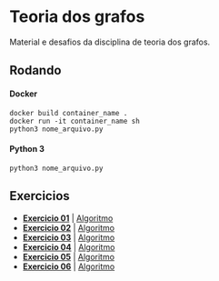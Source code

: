 # Teoria dos grafos

Material e desafios da disciplina de teoria dos grafos.

## Rodando

#### Docker

```
docker build container_name .
docker run -it container_name sh
python3 nome_arquivo.py
```

#### Python 3

```
python3 nome_arquivo.py
```

## Exercicios

- **[Exercicio 01](./texts/exercicio01.md)**  | [Algoritmo](./algoritmos/exercicio01.py)
- **[Exercicio 02](./texts/exercicio02.md)**  | [Algoritmo](./algoritmos/exercicio02.py)
- **[Exercicio 03](./texts/exercicio03.md)**  | [Algoritmo](./algoritmos/exercicio03.py)
- **[Exercicio 04]()**                        | [Algoritmo](./algoritmos/exercicio04.py)
- **[Exercicio 05](./texts/exercicio05.md)**  | [Algoritmo](./algoritmos/exercicio05.py)
- **[Exercicio 06]()**                        | [Algoritmo](./algoritmos/exercicio06.py)